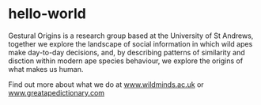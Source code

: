 # hello-world

Gestural Origins is a research group based at the University of St Andrews, together we explore the landscape of social information in which wild apes make day-to-day decisions, and, by describing patterns of similarity and disction within modern ape species behaviour, we explore the origins of what makes us human.

Find out more about what we do at www.wildminds.ac.uk or www.greatapedictionary.com
